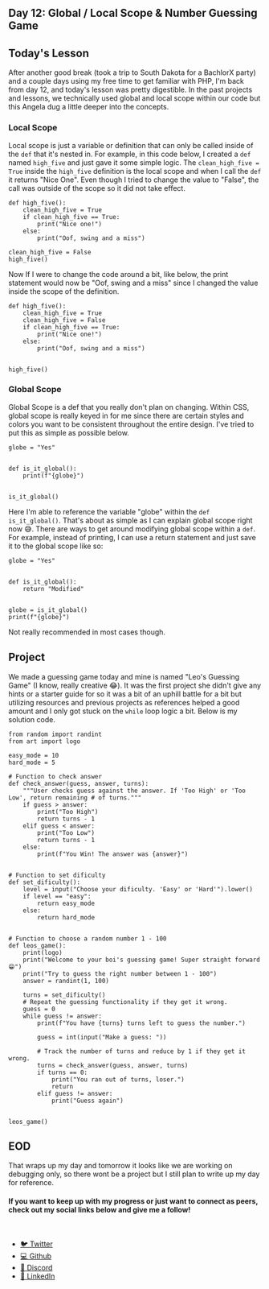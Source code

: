 ## Day 12: Global / Local Scope & Number Guessing Game

## Today's Lesson
After another good break (took a trip to South Dakota for a BachlorX party) and a couple days using my free time to get familiar with PHP, I'm back from day 12, and today's lesson was pretty digestible. In the past projects and lessons, we technically used global and local scope within our code but this Angela dug a little deeper into the concepts.

### Local Scope

Local scope is just a variable or definition that can only be called inside of the `def` that it's nested in. For example, in this code below, I created a `def` named `high_five` and just gave it some simple logic. The `clean_high_five = True` inside the `high_five` definition is the local scope and when I call the `def` it returns "Nice One". Even though I tried to change the value to "False", the call was outside of the scope so it did not take effect.

```
def high_five():
    clean_high_five = True
    if clean_high_five == True:
        print("Nice one!")
    else:
        print("Oof, swing and a miss")

clean_high_five = False
high_five()
```

Now If I were to change the code around a bit, like below, the print statement would now be "Oof, swing and a miss" since I changed the value inside the scope of the definition.

```
def high_five():
    clean_high_five = True
    clean_high_five = False
    if clean_high_five == True:
        print("Nice one!")
    else:
        print("Oof, swing and a miss")


high_five()
```

### Global Scope

Global Scope is a def that you really don't plan on changing. Within CSS, global scope is really keyed in for me since there are certain styles and colors you want to be consistent throughout the entire design. I've tried to put this as simple as possible below.
```
globe = "Yes"


def is_it_global():
    print(f"{globe}")


is_it_global()
```

Here I'm able to reference the variable "globe" within the `def is_it_global()`. That's about as simple as I can explain global scope right now 😅. There are ways to get around modifying global scope within a `def`. For example, instead of printing, I can use a return statement and just save it to the global scope like so:
```
globe = "Yes"


def is_it_global():
    return "Modified"


globe = is_it_global()
print(f"{globe}")
```
Not really recommended in most cases though.

## Project
We made a guessing game today and mine is named "Leo's Guessing Game" (I know, really creative 😂). It was the first project she didn't give any hints or a starter guide for so it was a bit of an uphill battle for a bit but utilizing resources and previous projects as references helped a good amount and I only got stuck on the `while` loop logic a bit. Below is my solution code.
```
from random import randint
from art import logo

easy_mode = 10
hard_mode = 5

# Function to check answer
def check_answer(guess, answer, turns):
    """User checks guess against the answer. If 'Too High' or 'Too Low', return remaining # of turns."""
    if guess > answer:
        print("Too High")
        return turns - 1
    elif guess < answer:
        print("Too Low")
        return turns - 1
    else:
        print(f"You Win! The answer was {answer}")


# Function to set dificulty
def set_dificulty():
    level = input("Choose your dificulty. 'Easy' or 'Hard'").lower()
    if level == "easy":
        return easy_mode
    else:
        return hard_mode


# Function to choose a random number 1 - 100
def leos_game():
    print(logo)
    print("Welcome to your boi's guessing game! Super straight forward 😁")
    print("Try to guess the right number between 1 - 100")
    answer = randint(1, 100)

    turns = set_dificulty()
    # Repeat the guessing functionality if they get it wrong.
    guess = 0
    while guess != answer:
        print(f"You have {turns} turns left to guess the number.")

        guess = int(input("Make a guess: "))

        # Track the number of turns and reduce by 1 if they get it wrong.
        turns = check_answer(guess, answer, turns)
        if turns == 0:
            print("You ran out of turns, loser.")
            return
        elif guess != answer:
            print("Guess again")


leos_game()

```
## EOD
That wraps up my day and tomorrow it looks like we are working on debugging only, so there wont be a project but I still plan to write up my day for reference.

#### If you want to keep up with my progress or just want to connect as peers, check out my social links below and give me a follow!
﻿
<ul>
<li><a href="https://twitter.com/RingoMandingo93" target="_blank">🐦 Twitter</a></li>
<li><a href="https://github.com/kdleonard93" target="_blank">💻 Github</a></li>
<li><a href="https://discord.com/users/407639833146818570" target="_blank">👾 Discord</a></li>
<li><a href="https://www.linkedin.com/in/kyle-leonard93/" target="_blank">👔 LinkedIn</a></li>
</ul>


